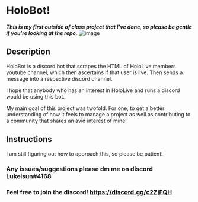 # HoloBot!
***This is my first outside of class project that I've done, so please
be gentle if you're looking at the repo.***
![image](https://imgur.com/LRRYAjQ.png)

## Description
HoloBot is a discord bot that scrapes the HTML of HoloLive members
youtube channel, which then ascertains if that user is live. Then sends
a message into a respective discord channel.

I hope that anybody who has an interest in HoloLive and runs a
discord would be using this bot.

My main goal of this project was twofold. For one, to get a
better understanding of how it feels to manage a project as well as
contributing to a community that shares an avid interest of mine!

## Instructions

I am still figuring out how to approach this, so please be patient!

### Any issues/suggestions please dm me on discord Lukeisun#4168
### Feel free to join the discord! https://discord.gg/c2ZjFQH
